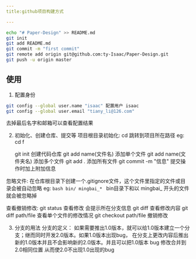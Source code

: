 ```yaml
---
title:github项目构建方式

---
```


```bash
echo "# Paper-Design" >> README.md
git init
git add README.md
git commit -m "first commit"
git remote add origin git@github.com:ty-Isaac/Paper-Design.git
git push -u origin master
```
## 使用

1. 配置身份
```bash
git config --global user.name "isaac" 配置用户 isaac
git config --global user.email "tiany_li@126.com"
```
去掉最后名字和邮箱可以查看配置结果

2. 初始化、创建仓库、提交等
项目根目录初始化:
    cd 跳转到项目所在路径
    eg: cd f

    git init 创建代码仓库
    git add name(文件名)    添加单个文件
    git add name(文件夹名)  添加多个文件
    git add .               添加所有文件 
    git commit -m "信息" 提交操作时加上附加信息

忽略文件:
    在仓库根目录下创建一个.gitignore文件，这个文件里指定的文件或目录会被自动忽略
    eg: 
    ```bash
        bin/
        mingbai_*
    ```
    bin目录下和以 mingbai_ 开头的文件就会被忽略掉

查看撤销修改:
    git status  查看修改  会提示所在分支信息
    git diff    查看修改内容
    git diff path/file  查看单个文件的修改情况
    git checkout path/file 撤销修改

3. 分支的用法
分支的定义：
    如果需要推出1.0版本，就可以给1.0版本建立一个分支；继而同时开发2.0版本。如果1.0版本出现bug，
    在分支上更改内容后推出新的1.0版本并且不会影响新的2.0版本。并且可以把1.0版本 bug 修改合并到 2.0相同位置
    从而使2.0不出现1.0出现的bug
